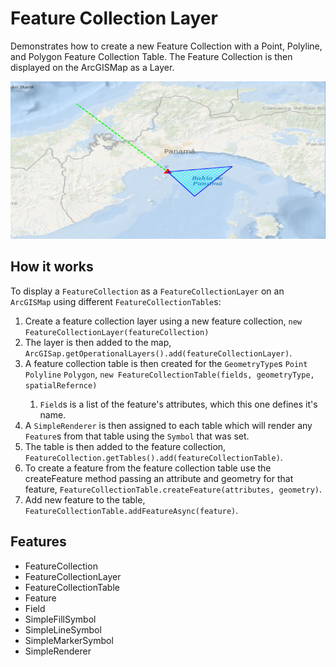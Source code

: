 <h1>Feature Collection Layer</h1>

<p>Demonstrates how to create a new Feature Collection with a Point, Polyline, and Polygon Feature Collection Table. The Feature Collection is then displayed on the ArcGISMap as a Layer.</p>

<p><img src="FeatureCollectionLayer.png"/></p>

<h2>How it works</h2>

<p>To display a <code>FeatureCollection</code> as a <code>FeatureCollectionLayer</code> on an <code>ArcGISMap</code> using different <code>FeatureCollectionTable</code>s:</p>

<ol>
    <li>Create a feature collection layer using a new feature collection, <code>new FeatureCollectionLayer(featureCollection)</code></li>
    <li>The layer is then added to the map, <code>ArcGISap.getOperationalLayers().add(featureCollectionLayer)</code>.</li>
    <li>A feature collection table is then created for the <code>GeometryType</code>s <code>Point</code> <code>Polyline</code> <code>Polygon</code>, <code>new FeatureCollectionTable(fields, geometryType, spatialRefernce)</code></li>
      <ol>
        <li><code>Field</code>s is a list of the feature's attributes, which this one defines it's name.</li>
      </ol>
    <li>A <code>SimpleRenderer</code> is then assigned to each table which will render any <code>Feature</code>s from that table using the <code>Symbol</code> that was set.</li>
    <li>The table is then added to the feature collection, <code>FeatureCollection.getTables().add(featureCollectionTable)</code>.</li>
    <li>To create a feature from the feature collection table use the createFeature method passing an attribute and geometry for that feature, <code>FeatureCollectionTable.createFeature(attributes, geometry)</code>.</li>
    <li>Add new feature to the table,  <code>FeatureCollectionTable.addFeatureAsync(feature)</code>.</li>
</ol>

<h2>Features</h2>

<ul>
    <li>FeatureCollection</li>
    <li>FeatureCollectionLayer</li>
    <li>FeatureCollectionTable</li>
    <li>Feature</li>
    <li>Field</li>
    <li>SimpleFillSymbol</li>
    <li>SimpleLineSymbol</li>
    <li>SimpleMarkerSymbol</li>
    <li>SimpleRenderer</li>
</ul>
